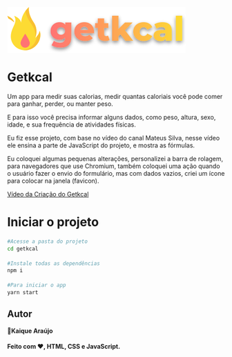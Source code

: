 <img src=".github/logo.svg" align="center">

# Getkcal

Um app para medir suas calorias, medir quantas caloriais você 
pode comer para ganhar, perder, ou manter peso.

E para isso você precisa informar alguns dados, como peso,
altura, sexo, idade, e sua frequência de atividades físicas.

Eu fiz esse projeto, com base no vídeo do canal Mateus Silva,
nesse vídeo ele ensina a parte de JavaScript do projeto, e mostra
as fórmulas.

Eu coloquei algumas pequenas alterações, personalizei a barra de rolagem,
para navegadores que use Chromium, também coloquei uma ação quando o usuário
fazer o envio do formulário, mas com dados vazios, criei um ícone para colocar
na janela (favicon).

[Vídeo da Criação do Getkcal](https://www.youtube.com/watch?v=yiDq9wUiUjc)

# Iniciar o projeto

```sh
#Acesse a pasta do projeto
cd getkcal

#Instale todas as dependências
npm i

#Para iniciar o app
yarn start
```

## Autor

👤**Kaique Araújo**

<h4 align="left">Feito com ♥, HTML, CSS e JavaScript.</h4>